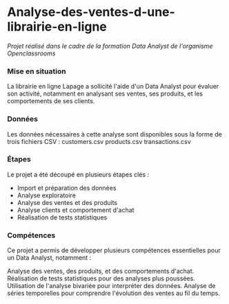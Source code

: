 # Analyse-des-ventes-d-une-librairie-en-ligne

*Projet réalisé dans le cadre de la formation Data Analyst de l'organisme Openclassrooms*  

### Mise en situation
La librairie en ligne Lapage a sollicité l'aide d'un Data Analyst pour évaluer son activité, notamment en analysant ses ventes, ses produits, et les comportements de ses clients.

### Données  
Les données nécessaires à cette analyse sont disponibles sous la forme de trois fichiers CSV :
customers.csv
products.csv
transactions.csv

### Étapes
Le projet a été découpé en plusieurs étapes clés :
* Import et préparation des données
* Analyse exploratoire
* Analyse des ventes et des produits
* Analyse clients et comportement d'achat
* Réalisation de tests statistiques

### Compétences
Ce projet a permis de développer plusieurs compétences essentielles pour un Data Analyst, notamment :

Analyse des ventes, des produits, et des comportements d'achat.
Réalisation de tests statistiques pour des analyses plus poussées.
Utilisation de l'analyse bivariée pour interpréter des données.
Analyse de séries temporelles pour comprendre l'évolution des ventes au fil du temps.
